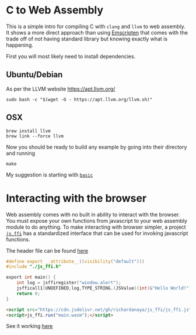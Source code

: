# C to Web Assembly

This is a simple intro for compiling C with `clang` and `llvm` to web assembly. It shows a more direct approach than using [Emscripten](https://emscripten.org/) that comes with the trade off of not having standard library but knowing exactly what is happening.

First you will most likely need to install dependencies.

## Ubuntu/Debian
As per the LLVM website https://apt.llvm.org/

```
sudo bash -c "$(wget -O - https://apt.llvm.org/llvm.sh)"
```

## OSX

```
brew install llvm
brew link --force llvm
```

Now you should be ready to build any example by going into their directory and running

```
make
```

My suggestion is starting with [`basic`](https://github.com/richardanaya/c-to-webassembly/blob/master/examples/basic/)

# Interacting with the browser

Web assembly comes with no built in ability to interact with the browser. You must expose your own functions from javascript to your web assembly module to do anything. To make interacting with browser simpler, a project [`js_ffi`](https://www.github.com/richardanaya/js_ffi) has a standardized interface that can be used for invoking javascript functions.

The header file can be found [here](https://github.com/richardanaya/js_ffi/blob/master/js_ffi.h)

```C
#define export __attribute__((visibility("default")))
#include "./js_ffi.h"

export int main() {
	int log = jsffiregister("window.alert");
	jsfficall1(UNDEFINED,log,TYPE_STRING,(JSValue)(int)&"Hello World!");
	return 0;
}
```
```html
<script src="https://cdn.jsdelivr.net/gh/richardanaya/js_ffi/js_ffi.js"></script>
<script>js_ffi.run("main.wasm");</script>
```
See it working [here](https://richardanaya.github.io/c-to-webassembly/examples/window_alert/index.html)
